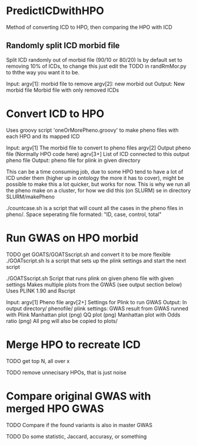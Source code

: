 # PredictICDwithHPO
Method of converting ICD to HPO, then comparing the HPO with ICD



## Randomly split ICD morbid file
Split ICD randomly out of morbid file  (90/10 or 80/20)
Is by default set to removing 10% of ICDs, to change this just edit the TODO in randRmMor.py to ththe way you want it to be.

Input: 
   argv[1]: morbid file to remove
   argv[2]: new morbid out
Output:
   New morbid file
   Morbid file with only removed ICDs


# Convert ICD to HPO
Uses groovy script 'oneOrMorePheno.groovy' to make pheno files with each HPO and its mapped ICD

Input:
   argv[1]  The morbid file  to convert to pheno files
   argv[2]  Output pheno file (Normally HPO code here)
   agrv[3+] List of ICD connected to this output pheno file
Output:
   pheno file for plink in given directory

This can be a time consuming job, due to some HPO tend to have a lot of ICD under them (higher up in ontology the more it has to cover), might be possible to make this a lot quicker, but works for now. This is why we run all the pheno make on a cluster, for how we did this (on SLURM) se in directory SLURM/makePheno

./countcase.sh is a script that will count all the cases in the pheno files in pheno/.
Space seperating file formated: "ID, case, control, total"

# Run GWAS on HPO morbid 
TODO get GOATS/GOATSscript.sh and convert it to be more flexible 
./GOATscript.sh 
Is a script that sets up the plink settings and start the next script

./GOATSscript.sh 
Script that runs plink on given pheno file with given settings
Makes multiple plots from the GWAS (see output section below) 
Uses PLINK 1.90 and Rscript 

Input:
   argv[1]  Pheno file
   argv[2+] Settings for Plink to run GWAS
Output:
   In output directory/ phenofile/ plink settings:
     GWAS result from GWAS runned with Plink
     Manhattan plot (png)
     QQ plot (png)
     Manhattan plot with Odds ratio (png)
   All png will also be copied to plots/   


# Merge HPO to recreate ICD

TODO get top N, all over x 

TODO remove unnecisary HPOs, that is just noise 

# Compare original GWAS with merged HPO GWAS

TODO Compare if the found variants is also in master GWAS
 
TODO Do some statistic, Jaccard, accurasy, or something 
